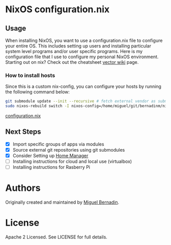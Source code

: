 # NixOS configuration.nix

## Usage

When installing NixOS, you want to use a configuration.nix file to configure your entire OS. This includes setting up users and installing particular system level programs and/or user specific programs. Here is my configuration file that I use to configure my personal NixOS environment. Starting out on nix? Check out the cheatsheet [vector wiki](https://nixos.wiki/index.php?title=Cheatsheet&useskin=vector) page.

### How to install hosts

Since this is a custom nix-config, you can configure your hosts by running the following command below:

```bash
git submodule update --init --recursive # fetch external vendor as submodules
sudo nixos-rebuild switch -I nixos-config=/home/miguel/git/bernadinm/nix-config/hosts/lumina/configuration.nix
```

[configuration.nix](./configuration.nix)

## Next Steps

- [x] Import specific groups of apps via modules
- [x] Source external git repositories using git submodules
- [x] Consider Setting up [Home Manager](https://nixos.wiki/wiki/Home_Manager)
- [ ] Installing instructions for cloud and local use (virtualbox)
- [ ] Installing instructions for Rasberry Pi

# Authors

Originally created and maintained by [Miguel Bernadin](https://github.com/bernadinm).

# License

Apache 2 Licensed. See LICENSE for full details.
